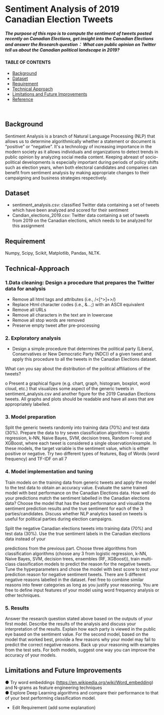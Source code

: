 # Sentiment Analysis of 2019 Canadian Election Tweets  

##### The purpose of this repo is to compute the sentiment of tweets posted recently on Canadian Elections, get insight into the Canadian Elections and answer the Research question： What can public opinion on Twitter tell us about the Canadian political landscape in 2019?

  
#### TABLE OF CONTENTS 
- [Background](#background) 
- [Dataset](#dataset) 
- [Requirement](#requirement)
- [Technical Approach](#Technical-Approach)
- [Limitations and Future Improvements](#Limitations-and-Future-Improvements)
- [Reference](#Reference)  
<br/>

 
## Background
 
Sentiment Analysis is a branch of Natural Language Processing (NLP) that allows us to determine algorithmically whether a statement or document is “positive” or “negative”. It's a technology of increasing importance in the modern society as it allows individuals and organizations to detect trends in public opinion by analyzing social media content. Keeping abreast of socio-political developments is especially important during periods of policy shifts such as election years, when both electoral candidates and companies can benefit from sentiment analysis by making appropriate changes to their campaigning and business strategies respectively.

## Dataset

- sentiment_analysis.csv: classified Twitter data containing a set of tweets which
have been analyzed and scored for their sentiment
- Candian_elections_2019.csv: Twitter data containing a set of tweets from 2019 on the Canadian elections, which needs to be analyzed for this assignment
 
## Requirement
Numpy, Scipy, Scikit, Matplotlib, Pandas, NLTK.
  
 
## Technical-Approach

### 1.Data cleaning: Design a procedure that prepares the Twitter data for analysis
- Remove all html tags and attributes (i.e., /<[^>]+>/)
- Replace Html character codes (i.e., &...;) with an ASCII equivalent
- Remove all URLs
- Remove all characters in the text are in lowercase
- Remove all stop words are removed
- Preserve empty tweet after pre-processing

### 2. Exploratory analysis  
- Design a simple procedure that determines the political party (Liberal, Conservatives
or New Democratic Party (NDC)) of a given tweet and apply this procedure to all the
tweets in the Canadian Elections dataset.

 
What can you say about the distribution of the political affiliations of the tweets?

o Present a graphical figure (e.g. chart, graph, histogram, boxplot, word cloud, etc.) that
visualizes some aspect of the generic tweets in sentiment_analysis.csv and another
figure for the 2019 Canadian Elections tweets. All graphs and plots should be
readable and have all axes that are appropriately labelled.


### 3. Model preparation  
Split the generic tweets randomly into training data (70%) and test data (30%).
Prepare the data to try seven classification algorithms -- logistic regression, k-NN, Naive
Bayes, SVM, decision trees, Random Forest and XGBoost, where each tweet is
considered a single observation/example. In these models, the target variable is the
sentiment value, which is either positive or negative. Try two different types of features,
Bag of Words (word frequency) and TF-IDF on all 7

### 4. Model implementation and tuning  
Train models on the training data from generic tweets and apply the model to the
test data to obtain an accuracy value. Evaluate the same trained model with best
performance on the Canadian Elections data. How well do your predictions match the
sentiment labelled in the Canadian elections data?
Choose the model that has the best performance and visualize the sentiment
prediction results and the true sentiment for each of the 3 parties/candidates. Discuss
whether NLP analytics based on tweets is useful for political parties during election
campaigns.

Split the negative Canadian elections tweets into training data (70%) and test data
(30%). Use the true sentiment labels in the Canadian elections data instead of your

predictions from the previous part. Choose three algorithms from classification
algorithms (choose any 3 from logistic regression, k-NN, Naive Bayes, SVM, decision
trees, ensembles (RF, XGBoost)), train multi-class classification models to predict the
reason for the negative tweets. Tune the hyperparameters and chose the model with best
score to test your prediction reason for negative sentiment tweets. There are 5 different
negative reasons labelled in the dataset.
Feel free to combine similar reasons into fewer categories as long as you justify your
reasoning. You are free to define input features of your model using word frequency
analysis or other techniques.

### 5. Results  
Answer the research question stated above based on the outputs of your first model.
Describe the results of the analysis and discuss your interpretation of the results. Explain
how each party is viewed in the public eye based on the sentiment value. For the second
model, based on the model that worked best, provide a few reasons why your model may
fail to predict the correct negative reasons. Back up your reasoning with examples from
the test sets. For both models, suggest one way you can improve the accuracy of your
models.


## Limitations and Future Improvements
● Try word embeddings (https://en.wikipedia.org/wiki/Word_embedding) and N-grams as feature engineering techniques  
● Explore Deep Learning algorithms and compare their performance to that of your best performing classification model.
 
* Edit Requirement (add some explanation) 


 
 
 
